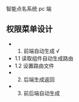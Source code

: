 智能点名系统 pc 端


## 权限菜单设计

 - 1. 前端自动生成 √
  - 1.1 读取组件自动生成路由
  - 1.2 设置路由文件
 - 2. 后端生成返回
 - 3. 前后端自动生成
